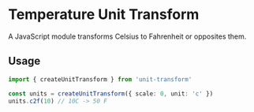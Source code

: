 # Temperature Unit Transform

A JavaScript module transforms Celsius to Fahrenheit or opposites them.

## Usage

~~~ typescript
import { createUnitTransform } from 'unit-transform'

const units = createUnitTransform({ scale: 0, unit: 'c' })
units.c2f(10) // 10C -> 50 F
~~~
